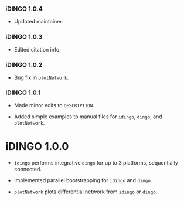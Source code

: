 ### iDINGO 1.0.4

* Updated maintainer.

### iDINGO 1.0.3

* Edited citation info.

### iDINGO 1.0.2

* Bug fix in `plotNetwork`.

### iDINGO 1.0.1

* Made minor edits to `DESCRIPTION`.

* Added simple examples to manual files for `idingo`, `dingo`, and `plotNetwork`.

# iDINGO 1.0.0

* `idingo` performs integrative `dingo` for up to 3 platforms, sequentially connected.

* Implemented parallel bootstrapping for `idingo` and `dingo`.

* `plotNetwork` plots differential network from `idingo` or `dingo`.
